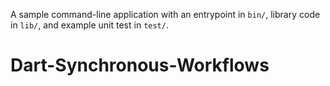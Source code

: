 A sample command-line application with an entrypoint in `bin/`, library code
in `lib/`, and example unit test in `test/`.
# Dart-Synchronous-Workflows
